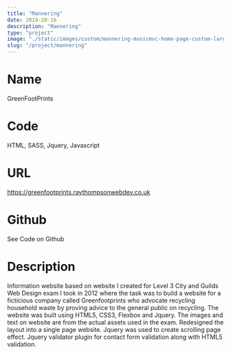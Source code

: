 ```yaml
---
title: "Mannering"
date: 2019-20-16
description: "Mannering"
type: "project"
image: "./static/images/custom/mannering-musicmvc-home-page-custom-large.png"
slug: "/project/mannering"
---
```


# Name

GreenFootPrints

# Code

HTML, SASS, Jquery, Javascript

# URL

https://greenfootprints.raythompsonwebdev.co.uk

# Github

See Code on Github

# Description

Information website based on website I created for Level 3 City and Guilds Web Design exam I took in 2012 where the task was to build a website for a ficticious company called Greenfootprints who advocate recycling household waste by proving advice to the general public on recycling. The website was built using HTML5, CSS3, Flexbox and Jquery. The images and text on website are from the actual assets used in the exam. Redesigned the layout into a single page website. Jquery was used to create scrolling page effect. Jquery validator plugin for contact form validation along with HTML5 validation.
